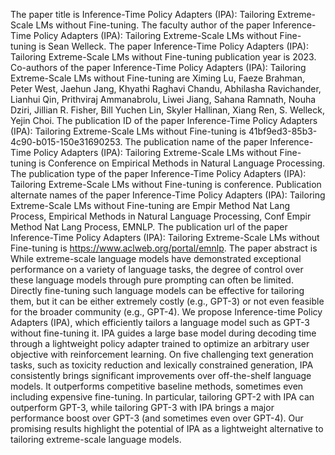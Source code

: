 The paper title is Inference-Time Policy Adapters (IPA): Tailoring Extreme-Scale LMs without Fine-tuning.
The faculty author of the paper Inference-Time Policy Adapters (IPA): Tailoring Extreme-Scale LMs without Fine-tuning is Sean Welleck.
The paper Inference-Time Policy Adapters (IPA): Tailoring Extreme-Scale LMs without Fine-tuning publication year is 2023.
Co-authors of the paper Inference-Time Policy Adapters (IPA): Tailoring Extreme-Scale LMs without Fine-tuning are Ximing Lu, Faeze Brahman, Peter West, Jaehun Jang, Khyathi Raghavi Chandu, Abhilasha Ravichander, Lianhui Qin, Prithviraj Ammanabrolu, Liwei Jiang, Sahana Ramnath, Nouha Dziri, Jillian R. Fisher, Bill Yuchen Lin, Skyler Hallinan, Xiang Ren, S. Welleck, Yejin Choi.
The publication ID of the paper Inference-Time Policy Adapters (IPA): Tailoring Extreme-Scale LMs without Fine-tuning is 41bf9ed3-85b3-4c90-b015-150e31690253.
The publication name of the paper Inference-Time Policy Adapters (IPA): Tailoring Extreme-Scale LMs without Fine-tuning is Conference on Empirical Methods in Natural Language Processing.
The publication type of the paper Inference-Time Policy Adapters (IPA): Tailoring Extreme-Scale LMs without Fine-tuning is conference.
Publication alternate names of the paper Inference-Time Policy Adapters (IPA): Tailoring Extreme-Scale LMs without Fine-tuning are Empir Method Nat Lang Process, Empirical Methods in Natural Language Processing, Conf Empir Method Nat Lang Process, EMNLP.
The publication url of the paper Inference-Time Policy Adapters (IPA): Tailoring Extreme-Scale LMs without Fine-tuning is https://www.aclweb.org/portal/emnlp.
The paper abstract is While extreme-scale language models have demonstrated exceptional performance on a variety of language tasks, the degree of control over these language models through pure prompting can often be limited. Directly fine-tuning such language models can be effective for tailoring them, but it can be either extremely costly (e.g., GPT-3) or not even feasible for the broader community (e.g., GPT-4). We propose Inference-time Policy Adapters (IPA), which efficiently tailors a language model such as GPT-3 without fine-tuning it. IPA guides a large base model during decoding time through a lightweight policy adapter trained to optimize an arbitrary user objective with reinforcement learning. On five challenging text generation tasks, such as toxicity reduction and lexically constrained generation, IPA consistently brings significant improvements over off-the-shelf language models. It outperforms competitive baseline methods, sometimes even including expensive fine-tuning. In particular, tailoring GPT-2 with IPA can outperform GPT-3, while tailoring GPT-3 with IPA brings a major performance boost over GPT-3 (and sometimes even over GPT-4). Our promising results highlight the potential of IPA as a lightweight alternative to tailoring extreme-scale language models.
